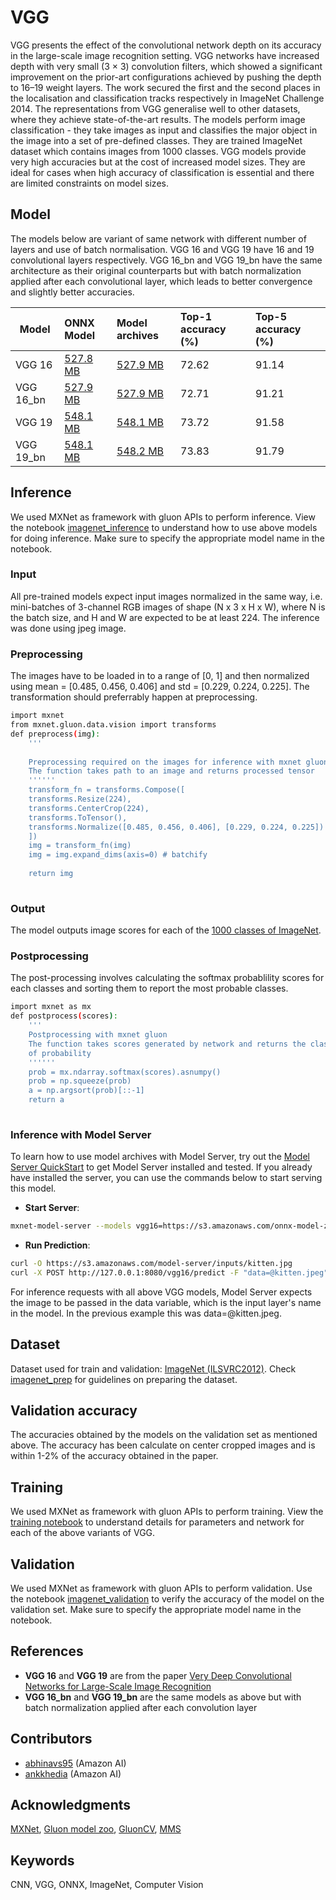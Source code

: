 # VGG

VGG presents the effect of the convolutional network depth on its accuracy in the large-scale image recognition setting. VGG networks have increased depth with very small (3 × 3) convolution filters, which showed a significant improvement on the prior-art configurations achieved by pushing the depth to 16–19 weight layers. The work secured the first and the second places in the localisation and classification tracks respectively in ImageNet Challenge 2014. The representations from VGG generalise well to other datasets, where they achieve state-of-the-art results. The models perform image classification - they take images as input and classifies the major object in the image into a set of pre-defined classes. They are trained ImageNet dataset which contains images from 1000 classes.
VGG models provide very high accuracies but at the cost of increased model sizes. They are ideal for cases when high accuracy of classification is essential and there are limited constraints on model sizes.

## Model

The models below are variant of same network with different number of layers and use of batch normalisation. VGG 16 and VGG 19 have 16 and 19 convolutional layers respectively. VGG 16_bn and VGG 19_bn have the same architecture as their original counterparts but with batch normalization applied after each convolutional layer, which leads to better convergence and slightly better accuracies.

 |Model        |ONNX Model  | Model archives|Top-1 accuracy (%)|Top-5 accuracy (%)|
|-------------|:--------------|:--------------|:--------------|:--------------|
|VGG 16|    [527.8 MB](https://s3.amazonaws.com/onnx-model-zoo/vgg/vgg16/vgg16.onnx)    |  [527.9 MB](https://s3.amazonaws.com/onnx-model-zoo/vgg/vgg16/vgg16.model)     | 72.62     |      91.14     |
|VGG 16_bn|    [527.9 MB](https://s3.amazonaws.com/onnx-model-zoo/vgg/vgg16-bn/vgg16-bn.onnx)    |  [527.9 MB](https://s3.amazonaws.com/onnx-model-zoo/vgg/vgg16-bn/vgg16-bn.model)     |   72.71     |      91.21    |
|VGG 19|    [548.1 MB](https://s3.amazonaws.com/onnx-model-zoo/vgg/vgg19/vgg19.onnx)    |  [548.1 MB](https://s3.amazonaws.com/onnx-model-zoo/vgg/vgg19/vgg19.model)     | 73.72     |      91.58     |
|VGG 19_bn|    [548.1 MB](https://s3.amazonaws.com/onnx-model-zoo/vgg/vgg19-bn/vgg19-bn.onnx)    |  [548.2 MB](https://s3.amazonaws.com/onnx-model-zoo/vgg/vgg19-bn/vgg19-bn.model)     | 73.83    |      91.79     |

## Inference
We used MXNet as framework with gluon APIs to perform inference. View the notebook [imagenet_inference](../imagenet_inference.ipynb) to understand how to use above models for doing inference. Make sure to specify the appropriate model name in the notebook. 

### Input 
All pre-trained models expect input images normalized in the same way, i.e. mini-batches of 3-channel RGB images of shape (N x 3 x H x W), where N is the batch size, and H and W are expected to be at least 224.
The inference was done using jpeg image.

### Preprocessing
The images have to be loaded in to a range of [0, 1] and then normalized using mean = [0.485, 0.456, 0.406] and std = [0.229, 0.224, 0.225]. The transformation should preferrably happen at preprocessing.

```bash
import mxnet
from mxnet.gluon.data.vision import transforms
def preprocess(img):   
    '''
    
    Preprocessing required on the images for inference with mxnet gluon
    The function takes path to an image and returns processed tensor
    ''''''
    transform_fn = transforms.Compose([
    transforms.Resize(224),
    transforms.CenterCrop(224),
    transforms.ToTensor(),
    transforms.Normalize([0.485, 0.456, 0.406], [0.229, 0.224, 0.225])
    ])
    img = transform_fn(img)
    img = img.expand_dims(axis=0) # batchify
    
    return img
    
 ```
 

### Output
The model outputs image scores for each of the [1000 classes of ImageNet](../synset.txt).

### Postprocessing
The post-processing involves calculating the softmax probablility scores for each classes and sorting them to report the most probable classes.

```bash
import mxnet as mx
def postprocess(scores): 
    '''
    Postprocessing with mxnet gluon
    The function takes scores generated by network and returns the class IDs in decreasing order
    of probability
    ''''''
    prob = mx.ndarray.softmax(scores).asnumpy()
    prob = np.squeeze(prob)
    a = np.argsort(prob)[::-1]
    return a
    
 ```
 
### Inference with Model Server
To learn how to use model archives with Model Server, try out the [Model Server QuickStart](https://github.com/awslabs/mxnet-model-server/blob/master/README.md#quick-start) to get Model Server installed and tested. If you already have installed the server, you can use the commands below to start serving this model.
* **Start Server**:
```bash
mxnet-model-server --models vgg16=https://s3.amazonaws.com/onnx-model-zoo/vgg/vgg16/vgg16.model
```

* **Run Prediction**:
```bash
curl -O https://s3.amazonaws.com/model-server/inputs/kitten.jpg
curl -X POST http://127.0.0.1:8080/vgg16/predict -F "data=@kitten.jpeg"
```
For inference requests with all above VGG models, Model Server expects the image to be passed in the data variable, which is the input layer's name in the model. In the previous example this was data=@kitten.jpeg.

## Dataset
Dataset used for train and validation: [ImageNet (ILSVRC2012)](http://www.image-net.org/challenges/LSVRC/2012/). Check [imagenet_prep](../imagenet_prep.md) for guidelines on preparing the dataset.



## Validation accuracy
The accuracies obtained by the models on the validation set as mentioned above. The accuracy has been calculate on center cropped images and is within 1-2% of the accuracy obtained in the paper.

<!--|Model        |Top-1 accuracy (%)|Top-5 accuracy (%)|
|-------------|:--------------|:--------------|
|VGG 16        |     72.62     |      91.14     |
|VGG 16_bn     |     72.71     |      91.21    |
|VGG 19        |     73.72     |      91.58     |
|VGG 19_bn     |     73.83    |      91.79     |
-->


## Training
We used MXNet as framework with gluon APIs to perform training. View the [training notebook](train_vgg.ipynb) to understand details for parameters and network for each of the above variants of VGG.

## Validation
We used MXNet as framework with gluon APIs to perform validation. Use the notebook [imagenet_validation](../imagenet_validation.ipynb) to verify the accuracy of the model on the validation set. Make sure to specify the appropriate model name in the notebook.


## References 
* **VGG 16** and **VGG 19** are from the paper [Very Deep Convolutional Networks for Large-Scale Image Recognition](https://arxiv.org/abs/1409.1556)
* **VGG 16_bn** and **VGG 19_bn** are the same models as above but with batch normalization applied after each convolution layer

## Contributors
* [abhinavs95](https://github.com/abhinavs95) (Amazon AI)
* [ankkhedia](https://github.com/ankkhedia) (Amazon AI)

## Acknowledgments
[MXNet](http://mxnet.incubator.apache.org), [Gluon model zoo](https://mxnet.incubator.apache.org/api/python/gluon/model_zoo.html), [GluonCV](https://gluon-cv.mxnet.io), [MMS](https://github.com/awslabs/mxnet-model-server)

## Keywords
CNN, VGG, ONNX, ImageNet, Computer Vision 